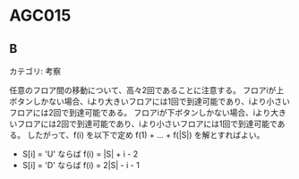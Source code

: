 # AGC015

## B
カテゴリ: 考察

任意のフロア間の移動について、高々2回であることに注意する。
フロアiが上ボタンしかない場合、iより大きいフロアには1回で到達可能であり、iより小さいフロアには2回で到達可能である。
フロアiが下ボタンしかない場合、iより大きいフロアには2回で到達可能であり、iより小さいフロアには1回で到達可能である。
したがって、f(i) を以下で定め f(1) + ... + f(|S|) を解とすればよい。

* S[i] = 'U' ならば f(i) = |S| + i - 2
* S[i] = 'D' ならば f(i) = 2|S| - i - 1